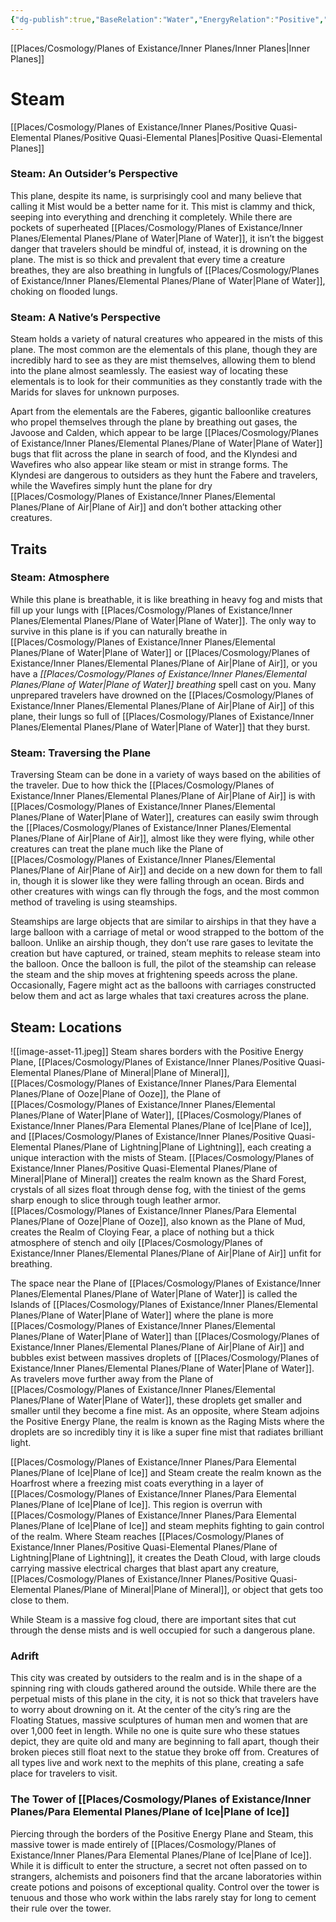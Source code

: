 ```yaml
---
{"dg-publish":true,"BaseRelation":"Water","EnergyRelation":"Positive","aliases":null,"tags":null,"permalink":"/places/cosmology/planes-of-existance/inner-planes/positive-quasi-elemental-planes/plane-of-steam/","dgHomeLink":true,"dgPassFrontmatter":true}
---
```


[[Places/Cosmology/Planes of Existance/Inner Planes/Inner Planes|Inner Planes]]
# Steam
[[Places/Cosmology/Planes of Existance/Inner Planes/Positive Quasi-Elemental Planes/Positive Quasi-Elemental Planes|Positive Quasi-Elemental Planes]]
### Steam: An Outsider’s Perspective
This plane, despite its name, is surprisingly cool and many believe that calling it Mist would be a better name for it. This mist is clammy and thick, seeping into everything and drenching it completely. While there are pockets of superheated [[Places/Cosmology/Planes of Existance/Inner Planes/Elemental Planes/Plane of Water|Plane of Water]], it isn’t the biggest danger that travelers should be mindful of, instead, it is drowning on the plane. The mist is so thick and prevalent that every time a creature breathes, they are also breathing in lungfuls of [[Places/Cosmology/Planes of Existance/Inner Planes/Elemental Planes/Plane of Water|Plane of Water]], choking on flooded lungs.

### Steam: A Native’s Perspective
Steam holds a variety of natural creatures who appeared in the mists of this plane. The most common are the elementals of this plane, though they are incredibly hard to see as they are mist themselves, allowing them to blend into the plane almost seamlessly. The easiest way of locating these elementals is to look for their communities as they constantly trade with the Marids for slaves for unknown purposes. 

Apart from the elementals are the Faberes, gigantic balloonlike creatures who propel themselves through the plane by breathing out gases, the Javoose and Calden, which appear to be large [[Places/Cosmology/Planes of Existance/Inner Planes/Elemental Planes/Plane of Water|Plane of Water]] bugs that flit across the plane in search of food, and the Klyndesi and Wavefires who also appear like steam or mist in strange forms. The Klyndesi are dangerous to outsiders as they hunt the Fabere and travelers, while the Wavefires simply hunt the plane for dry [[Places/Cosmology/Planes of Existance/Inner Planes/Elemental Planes/Plane of Air|Plane of Air]] and don’t bother attacking other creatures.

## Traits
### Steam: Atmosphere
While this plane is breathable, it is like breathing in heavy fog and mists that fill up your lungs with [[Places/Cosmology/Planes of Existance/Inner Planes/Elemental Planes/Plane of Water|Plane of Water]]. The only way to survive in this plane is if you can naturally breathe in [[Places/Cosmology/Planes of Existance/Inner Planes/Elemental Planes/Plane of Water|Plane of Water]] or [[Places/Cosmology/Planes of Existance/Inner Planes/Elemental Planes/Plane of Air|Plane of Air]], or you have a _[[Places/Cosmology/Planes of Existance/Inner Planes/Elemental Planes/Plane of Water|Plane of Water]] breathing_ spell cast on you. Many unprepared travelers have drowned on the [[Places/Cosmology/Planes of Existance/Inner Planes/Elemental Planes/Plane of Air|Plane of Air]] of this plane, their lungs so full of [[Places/Cosmology/Planes of Existance/Inner Planes/Elemental Planes/Plane of Water|Plane of Water]] that they burst.

### Steam: Traversing the Plane
Traversing Steam can be done in a variety of ways based on the abilities of the traveler. Due to how thick the [[Places/Cosmology/Planes of Existance/Inner Planes/Elemental Planes/Plane of Air|Plane of Air]] is with [[Places/Cosmology/Planes of Existance/Inner Planes/Elemental Planes/Plane of Water|Plane of Water]], creatures can easily swim through the [[Places/Cosmology/Planes of Existance/Inner Planes/Elemental Planes/Plane of Air|Plane of Air]], almost like they were flying, while other creatures can treat the plane much like the Plane of [[Places/Cosmology/Planes of Existance/Inner Planes/Elemental Planes/Plane of Air|Plane of Air]] and decide on a new down for them to fall in, though it is slower like they were falling through an ocean. Birds and other creatures with wings can fly through the fogs, and the most common method of traveling is using steamships. 

Steamships are large objects that are similar to airships in that they have a large balloon with a carriage of metal or wood strapped to the bottom of the balloon. Unlike an airship though, they don’t use rare gases to levitate the creation but have captured, or trained, steam mephits to release steam into the balloon. Once the balloon is full, the pilot of the steamship can release the steam and the ship moves at frightening speeds across the plane. Occasionally, Fagere might act as the balloons with carriages constructed below them and act as large whales that taxi creatures across the plane.

## Steam: Locations
![[image-asset-11.jpeg]]
Steam shares borders with the Positive Energy Plane, [[Places/Cosmology/Planes of Existance/Inner Planes/Positive Quasi-Elemental Planes/Plane of Mineral|Plane of Mineral]], [[Places/Cosmology/Planes of Existance/Inner Planes/Para Elemental Planes/Plane of Ooze|Plane of Ooze]], the Plane of [[Places/Cosmology/Planes of Existance/Inner Planes/Elemental Planes/Plane of Water|Plane of Water]], [[Places/Cosmology/Planes of Existance/Inner Planes/Para Elemental Planes/Plane of Ice|Plane of Ice]], and [[Places/Cosmology/Planes of Existance/Inner Planes/Positive Quasi-Elemental Planes/Plane of Lightning|Plane of Lightning]], each creating a unique interaction with the mists of Steam. [[Places/Cosmology/Planes of Existance/Inner Planes/Positive Quasi-Elemental Planes/Plane of Mineral|Plane of Mineral]] creates the realm known as the Shard Forest, crystals of all sizes float through dense fog, with the tiniest of the gems sharp enough to slice through tough leather armor. [[Places/Cosmology/Planes of Existance/Inner Planes/Para Elemental Planes/Plane of Ooze|Plane of Ooze]], also known as the Plane of Mud, creates the Realm of Cloying Fear, a place of nothing but a thick atmosphere of stench and oily [[Places/Cosmology/Planes of Existance/Inner Planes/Elemental Planes/Plane of Air|Plane of Air]] unfit for breathing. 

The space near the Plane of [[Places/Cosmology/Planes of Existance/Inner Planes/Elemental Planes/Plane of Water|Plane of Water]] is called the Islands of [[Places/Cosmology/Planes of Existance/Inner Planes/Elemental Planes/Plane of Water|Plane of Water]] where the plane is more [[Places/Cosmology/Planes of Existance/Inner Planes/Elemental Planes/Plane of Water|Plane of Water]] than [[Places/Cosmology/Planes of Existance/Inner Planes/Elemental Planes/Plane of Air|Plane of Air]] and bubbles exist between massives droplets of [[Places/Cosmology/Planes of Existance/Inner Planes/Elemental Planes/Plane of Water|Plane of Water]]. As travelers move further away from the Plane of [[Places/Cosmology/Planes of Existance/Inner Planes/Elemental Planes/Plane of Water|Plane of Water]], these droplets get smaller and smaller until they become a fine mist. As an opposite, where Steam adjoins the Positive Energy Plane, the realm is known as the Raging Mists where the droplets are so incredibly tiny it is like a super fine mist that radiates brilliant light. 

[[Places/Cosmology/Planes of Existance/Inner Planes/Para Elemental Planes/Plane of Ice|Plane of Ice]] and Steam create the realm known as the Hoarfrost where a freezing mist coats everything in a layer of [[Places/Cosmology/Planes of Existance/Inner Planes/Para Elemental Planes/Plane of Ice|Plane of Ice]]. This region is overrun with [[Places/Cosmology/Planes of Existance/Inner Planes/Para Elemental Planes/Plane of Ice|Plane of Ice]] and steam mephits fighting to gain control of the realm. Where Steam reaches [[Places/Cosmology/Planes of Existance/Inner Planes/Positive Quasi-Elemental Planes/Plane of Lightning|Plane of Lightning]], it creates the Death Cloud, with large clouds carrying massive electrical charges that blast apart any creature, [[Places/Cosmology/Planes of Existance/Inner Planes/Positive Quasi-Elemental Planes/Plane of Mineral|Plane of Mineral]], or object that gets too close to them. 

While Steam is a massive fog cloud, there are important sites that cut through the dense mists and is well occupied for such a dangerous plane. 

### Adrift

This city was created by outsiders to the realm and is in the shape of a spinning ring with clouds gathered around the outside. While there are the perpetual mists of this plane in the city, it is not so thick that travelers have to worry about drowning on it. At the center of the city’s ring are the Floating Statues, massive sculptures of human men and women that are over 1,000 feet in length. While no one is quite sure who these statues depict, they are quite old and many are beginning to fall apart, though their broken pieces still float next to the statue they broke off from. Creatures of all types live and work next to the mephits of this plane, creating a safe place for travelers to visit.

### The Tower of [[Places/Cosmology/Planes of Existance/Inner Planes/Para Elemental Planes/Plane of Ice|Plane of Ice]]

Piercing through the borders of the Positive Energy Plane and Steam, this massive tower is made entirely of [[Places/Cosmology/Planes of Existance/Inner Planes/Para Elemental Planes/Plane of Ice|Plane of Ice]]. While it is difficult to enter the structure, a secret not often passed on to strangers, alchemists and poisoners find that the arcane laboratories within create potions and poisons of exceptional quality. Control over the tower is tenuous and those who work within the labs rarely stay for long to cement their rule over the tower.